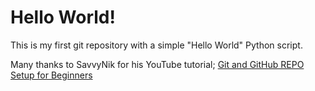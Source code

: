 # Hello World!
This is my first git repository with a simple "Hello World" Python script.

Many thanks to SavvyNik for his YouTube tutorial;
[Git and GitHub REPO Setup for Beginners](https://www.youtube.com/watch?v=jTHhMSxQTNI)
